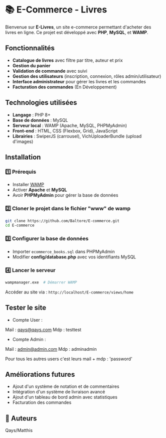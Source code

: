 # 📚 E-Commerce - Livres

Bienvenue sur **E-Livres**, un site e-commerce permettant d'acheter des livres en ligne. Ce projet est développé avec **PHP**, **MySQL**, et **WAMP**.

## Fonctionnalités

-  **Catalogue de livres** avec filtre par titre, auteur et prix
-  **Gestion du panier**
-  **Validation de commande** avec suivi
-  **Gestion des utilisateurs** (inscription, connexion, rôles admin/utilisateur)
-  **Interface administrateur** pour gérer les livres et les commandes
-  **Facturation des commandes** (En Développement)

## Technologies utilisées

- **Langage** : PHP 8+
- **Base de données** : MySQL
- **Serveur local** : WAMP (Apache, MySQL, PHPMyAdmin)
- **Front-end** : HTML, CSS (Flexbox, Grid), JavaScript
- **Librairies** : SwiperJS (carrousel), VichUploaderBundle (upload d'images)


## Installation

### 1️⃣ Prérequis
- Installer [WAMP](https://www.wampserver.com/)
- Activer **Apache** et **MySQL**
- Avoir **PHPMyAdmin** pour gérer la base de données

### 2️⃣ Cloner le projet dans le fichier "www" de wamp
```sh
git clone https://github.com/Baltore/E-commerce.git
cd E-commerce
```

### 3️⃣ Configurer la base de données
- Importer `ecommerce_books.sql` dans PHPMyAdmin
- Modifier **config/database.php** avec vos identifiants MySQL

### 4️⃣ Lancer le serveur
```sh
wampmanager.exe  # Démarrer WAMP
```
Accéder au site via : `http://localhost/E-commerce/views/home`

## Tester le site

- Compte User :

Mail : qays@qays.com
Mdp  : testtest

- Compte Admin :

Mail : admin@admin.com
Mdp  : adminadmin

Pour tous les autres users c'est leurs mail + mdp : 'password'


## Améliorations futures
-  Ajout d'un système de notation et de commentaires
-  Intégration d'un système de livraison avancé
-  Ajout d'un tableau de bord admin avec statistiques
-  Facturation des commandes

## 🤝 Auteurs

Qays/Matthis


